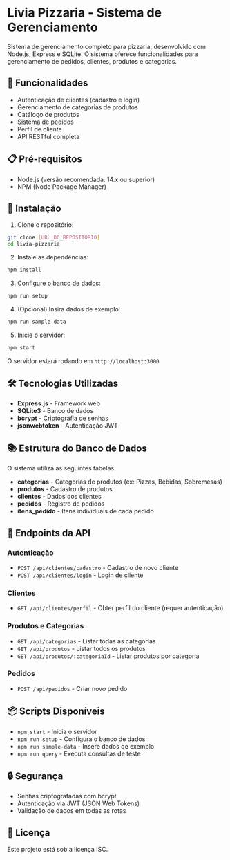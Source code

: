 # Livia Pizzaria - Sistema de Gerenciamento

Sistema de gerenciamento completo para pizzaria, desenvolvido com Node.js, Express e SQLite. O sistema oferece funcionalidades para gerenciamento de pedidos, clientes, produtos e categorias.

## 🚀 Funcionalidades

- Autenticação de clientes (cadastro e login)
- Gerenciamento de categorias de produtos
- Catálogo de produtos
- Sistema de pedidos
- Perfil de cliente
- API RESTful completa

## 📋 Pré-requisitos

- Node.js (versão recomendada: 14.x ou superior)
- NPM (Node Package Manager)

## 🔧 Instalação

1. Clone o repositório:
```bash
git clone [URL_DO_REPOSITÓRIO]
cd livia-pizzaria
```

2. Instale as dependências:
```bash
npm install
```

3. Configure o banco de dados:
```bash
npm run setup
```

4. (Opcional) Insira dados de exemplo:
```bash
npm run sample-data
```

5. Inicie o servidor:
```bash
npm start
```

O servidor estará rodando em `http://localhost:3000`

## 🛠️ Tecnologias Utilizadas

- **Express.js** - Framework web
- **SQLite3** - Banco de dados
- **bcrypt** - Criptografia de senhas
- **jsonwebtoken** - Autenticação JWT

## 📚 Estrutura do Banco de Dados

O sistema utiliza as seguintes tabelas:

- **categorias** - Categorias de produtos (ex: Pizzas, Bebidas, Sobremesas)
- **produtos** - Cadastro de produtos
- **clientes** - Dados dos clientes
- **pedidos** - Registro de pedidos
- **itens_pedido** - Itens individuais de cada pedido

## 🔐 Endpoints da API

### Autenticação
- `POST /api/clientes/cadastro` - Cadastro de novo cliente
- `POST /api/clientes/login` - Login de cliente

### Clientes
- `GET /api/clientes/perfil` - Obter perfil do cliente (requer autenticação)

### Produtos e Categorias
- `GET /api/categorias` - Listar todas as categorias
- `GET /api/produtos` - Listar todos os produtos
- `GET /api/produtos/:categoriaId` - Listar produtos por categoria

### Pedidos
- `POST /api/pedidos` - Criar novo pedido

## 📦 Scripts Disponíveis

- `npm start` - Inicia o servidor
- `npm run setup` - Configura o banco de dados
- `npm run sample-data` - Insere dados de exemplo
- `npm run query` - Executa consultas de teste

## 🔒 Segurança

- Senhas criptografadas com bcrypt
- Autenticação via JWT (JSON Web Tokens)
- Validação de dados em todas as rotas

## 📄 Licença

Este projeto está sob a licença ISC. 